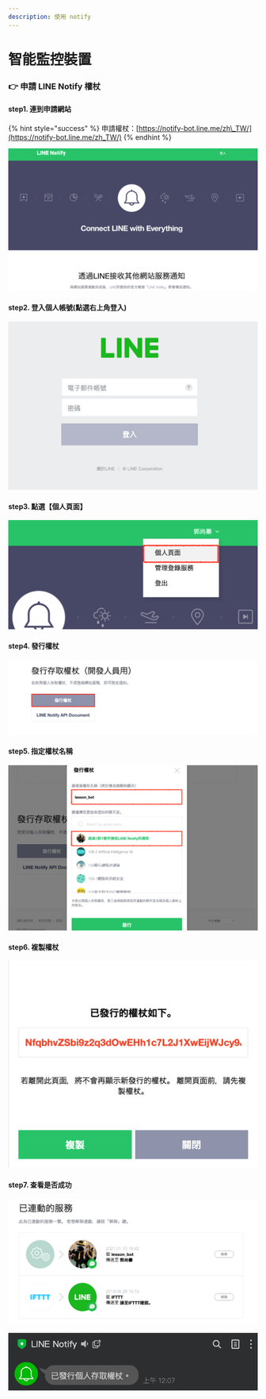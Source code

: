 ```yaml
---
description: 使用 notify
---
```


# 智能監控裝置

### 👉 申請 LINE Notify 權杖

#### step1. 連到申請網站

{% hint style="success" %}
申請權杖：[https://notify-bot.line.me/zh\_TW/](https://notify-bot.line.me/zh_TW/)
{% endhint %}

![](.gitbook/assets/jie-tu-20210110-xia-wu-3.01.26.png)

#### step2. 登入個人帳號\(點選右上角登入\)

![](.gitbook/assets/jie-tu-20210110-xia-wu-3.08.34.png)

#### step3.  點選【個人頁面】

![](.gitbook/assets/jie-tu-20210110-xia-wu-3.16.12.png)

#### step4. 發行權杖

![](.gitbook/assets/jie-tu-20210110-xia-wu-3.19.17.png)

#### step5. 指定權杖名稱

![](.gitbook/assets/jie-tu-20210110-xia-wu-3.35.03.png)

#### step6. 複製權杖



![](.gitbook/assets/jie-tu-20210110-xia-wu-3.43.00.png)



#### step7. 查看是否成功

![](.gitbook/assets/jie-tu-20210110-xia-wu-4.25.13.png)

![](.gitbook/assets/jie-tu-20210110-xia-wu-4.26.50.png)

